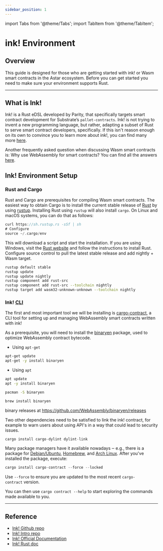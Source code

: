 ```yaml
---
sidebar_position: 1
---
```


import Tabs from '@theme/Tabs';
import TabItem from '@theme/TabItem';

# ink! Environment
## Overview

This guide is designed for those who are getting started with ink! or Wasm smart contracts in the Astar ecosystem. Before you can get started you need to make sure your environment supports Rust.

---

## What is Ink!

Ink! is a Rust eDSL developed by Parity, that specifically targets smart contract development for Substrate’s `pallet-contracts`. Ink! is not trying to invent a new programming language, but rather, adapting a subset of Rust to serve smart contract developers, specifically. If this isn't reason enough on its own to convince you to learn more about ink!, you can find many more [here](https://use.ink/why-rust-for-smart-contracts). 

Another frequently asked question when discussing Wasm smart contracts is: Why use WebAssembly for smart contracts? You can find all the answers [here](https://use.ink/why-webassembly-for-smart-contracts).

## Ink! Environment Setup

### Rust and Cargo

Rust and Cargo are prerequisites for compiling Wasm smart contracts. The easiest way to obtain Cargo is to install the current stable release of [Rust](https://www.rust-lang.org/) by using [rustup](https://rustup.rs/). Installing Rust using `rustup` will also install `cargo`. On Linux and macOS systems, you can do that as follows:

```rust
curl https://sh.rustup.rs -sSf | sh
# Configure
source ~/.cargo/env
```

This will download a script and start the installation. If you are using Windows, visit the [Rust website](https://www.rust-lang.org/tools/install) and follow the instructions to install Rust. Configure source control to pull the latest stable release and add nightly + Wasm target.

```bash
rustup default stable
rustup update
rustup update nightly
rustup component add rust-src
rustup component add rust-src --toolchain nightly
rustup target add wasm32-unknown-unknown --toolchain nightly
```

### Ink! [CLI](https://use.ink/getting-started/setup#ink-cli)

The first and most important tool we will be installing is [cargo-contract](https://github.com/paritytech/cargo-contract), a CLI tool for setting up and managing WebAssembly smart contracts written with ink! 

As a prerequisite, you will need to install the [binaryen](https://github.com/WebAssembly/binaryen) package, used to optimize WebAssembly contract bytecode.

<Tabs>
<TabItem value="Debian/Ubuntu" label="Debian/Ubuntu" default>

- Using `apt-get`
```sh
apt-get update
apt-get -y install binaryen
```

- Using `apt`
```sh
apt update
apt -y install binaryen
```

</TabItem>

<TabItem value="Arch Linux" label="ArchLinux" default>

```sh
pacman -S binaryen
```

</TabItem>

<TabItem value="MacOS" label="MacOS" default>

```sh
brew install binaryen
```

</TabItem>

<TabItem value="Windows" label="Windows" default>

binary releases at https://github.com/WebAssembly/binaryen/releases

</TabItem>

</Tabs>


Two other dependencies need to be satisfied to link the ink! contract, for example to warn users about using API's in a way that could lead to security issues.

```rust
cargo install cargo-dylint dylint-link
```

Many package managers have it available nowadays ‒ e.g., there is a package for [Debian/Ubuntu](https://tracker.debian.org/pkg/binaryen), [Homebrew](https://formulae.brew.sh/formula/binaryen), and [Arch Linux](https://archlinux.org/packages/community/x86_64/binaryen/). After you've installed the package, execute:

```rust
cargo install cargo-contract --force --locked
```

Use `--force` to ensure you are updated to the most recent `cargo-contract` version.

You can then use `cargo contract --help` to start exploring the commands made available to you.

---

## Reference

- [Ink! Github repo](https://github.com/paritytech/ink)
- [Ink! Intro repo](https://paritytech.github.io/ink/)
- [Ink! Official Documentation](https://use.ink)
- [Ink! Rust doc](https://paritytech.github.io/ink/ink_lang/)